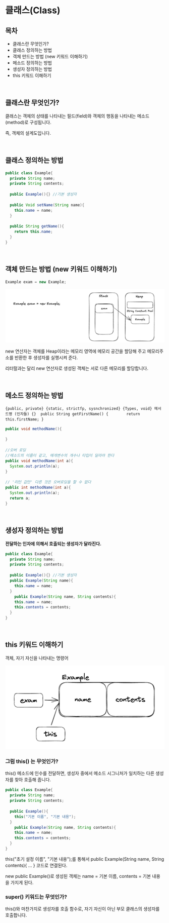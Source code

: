 # 클래스(Class)



## 목차

- 클래스란 무엇인가?
- 클래스 정의하는 방법
- 객체 만드는 방법 (new 키워드 이해하기)
- 메소드 정의하는 방법
- 생성자 정의하는 방법
- this 키워드 이해하기

<br/>

## 클래스란 무엇인가?

클래스는 객체의 상태를 나타내는 필드(field)와 객체의 행동을 나타내는 메소드(method)로 구성됩니다.

즉, 객체의 설계도입니다.

<br/>

## 클래스 정의하는 방법

```java
public class Example{
  private String name;
  private String contents;
  
  public Example(){} //기본 생성자
  
  public Void setName(String name){
    this.name = name;
  }
  
  public String getName(){
    return this.name;
  }
}
```



<br/>

## 객체 만드는 방법 (new 키워드 이해하기)

```java
Example exam = new Example;
```

![image-20230428113831248](../images/image-20230428113831248.png)

new 연산자는 객체를 Heap이라는 메모리 영역에 메모리 공간을 할당해 주고 메모리주소를 반환한 후 생성자를 실행시켜 준다.

리터럴과는 달리 new 연산자로 생성된 객체는 서로 다른 메모리를 할당합니다.



<br/>

## 메소드 정의하는 방법

`{public, private} {static, strictfp, sysnchronized} {Types, void} 메서드명 (인자들) {}  public String getFirstName() {        return this.firstName; }`

```java
public void methodName(){
  
}

//오버 로딩
//메소드의 이름이 같고, 매개변수의 개수나 타입이 달라야 한다
public void methodName(int a){
  System.out.println(a);
}

// '리턴 값만' 다른 것은 오버로딩을 할 수 없다
public int methodName(int a){
  System.out.println(a);
  return a;
}
```



<br/>

## 생성자 정의하는 방법

**전달하는 인자에 의해서 호출되는 생성자가 달라진다.**

```java
public class Example{
  private String name;
  private String contents;
  
  public Example(){} //기본 생성자
  public Example(String name){
    this.name = name;
  }
	public Example(String name, String contents){
    this.name = name;
    this.contents = contents;
  }
}
```



<br/>

## this 키워드 이해하기

객체, 자기 자신을 나타내는 명령어

![image-20230428133526521](../images/image-20230428133526521.png)



### 그럼 this() 는 무엇인가?

this() 메소드에 인수를 전달하면, 생성자 중에서 메소드 시그니처가 일치하는 다른 생성자를 찾아 호출해 줍니다.

```java
public class Example{
  private String name;
  private String contents;
  
  public Example(){
    this("기본 이름", "기본 내용");
  }
	public Example(String name, String contents){
    this.name = name;
    this.contents = contents;
  }
}
```

this("초기 설정 이름", "기본 내용");를 통해서 	public Example(String name, String contents){ ... } 코드로 연결된다. 

new public Example()로 생성된 객체는 name = 기본 이름, contents = 기본 내용을 가지게 된다. 

### super() 키워드는 무엇인가?

this()와 마찬가지로 생성자를 호출 함수로, 자기 자신이 아닌 부모 클래스의 생성자를 호출합니다.